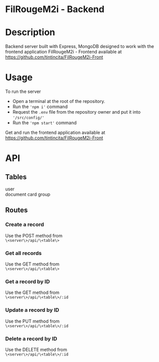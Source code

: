 # FilRougeM2i - Backend

# Description

Backend server built with Express, MongoDB designed to work with the frontend application FilRougeM2i - Frontend available at https://github.com/tintincita/FilRougeM2i-Front

# Usage

To run the server

- Open a terminal at the root of the repository.  
- Run the `'npm i'` command
- Request the `.env` file from the repository owner and put it into `'/src/config/'`
- Run the `'npm start'` command

Get and run the frontend application available at https://github.com/tintincita/FilRougeM2i-Front

# API 

## Tables
user  
document
card
group

## Routes
### Create a record  
Use the POST method from  
`\<server\>/api/\<table\>`

### Get all records
Use the GET method from   
`\<server\>/api/\<table\>`

### Get a record by ID
Use the GET method from  
`\<server\>/api/\<table\>/:id`

### Update a record by ID
Use the PUT method from  
`\<server\>/api/\<table\>/:id`

### Delete a record by ID
Use the DELETE method from  
`\<server\>/api/\<table\>/:id`
